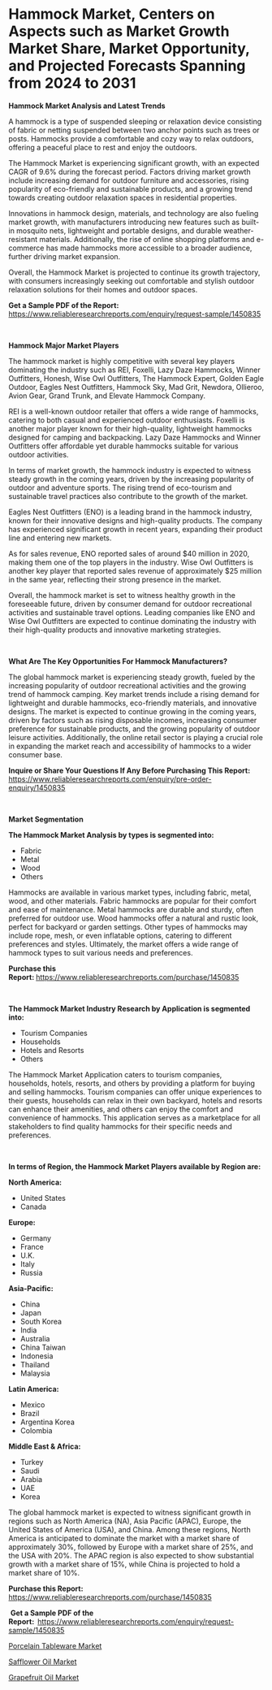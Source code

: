 <p><h1>Hammock Market, Centers on Aspects such as Market Growth Market Share, Market Opportunity, and Projected Forecasts Spanning from 2024 to 2031</h1></p><p><strong>Hammock Market Analysis and Latest Trends</strong></p>
<p><p>A hammock is a type of suspended sleeping or relaxation device consisting of fabric or netting suspended between two anchor points such as trees or posts. Hammocks provide a comfortable and cozy way to relax outdoors, offering a peaceful place to rest and enjoy the outdoors.</p><p>The Hammock Market is experiencing significant growth, with an expected CAGR of 9.6% during the forecast period. Factors driving market growth include increasing demand for outdoor furniture and accessories, rising popularity of eco-friendly and sustainable products, and a growing trend towards creating outdoor relaxation spaces in residential properties.</p><p>Innovations in hammock design, materials, and technology are also fueling market growth, with manufacturers introducing new features such as built-in mosquito nets, lightweight and portable designs, and durable weather-resistant materials. Additionally, the rise of online shopping platforms and e-commerce has made hammocks more accessible to a broader audience, further driving market expansion.</p><p>Overall, the Hammock Market is projected to continue its growth trajectory, with consumers increasingly seeking out comfortable and stylish outdoor relaxation solutions for their homes and outdoor spaces.</p></p>
<p><strong>Get a Sample PDF of the Report:&nbsp;</strong> <a href="https://www.reliableresearchreports.com/enquiry/request-sample/1450835">https://www.reliableresearchreports.com/enquiry/request-sample/1450835</a></p>
<p>&nbsp;</p>
<p><strong>Hammock Major Market Players</strong></p>
<p><p>The hammock market is highly competitive with several key players dominating the industry such as REI, Foxelli, Lazy Daze Hammocks, Winner Outfitters, Honesh, Wise Owl Outfitters, The Hammock Expert, Golden Eagle Outdoor, Eagles Nest Outfitters, Hammock Sky, Mad Grit, Newdora, Ollieroo, Avion Gear, Grand Trunk, and Elevate Hammock Company.</p><p>REI is a well-known outdoor retailer that offers a wide range of hammocks, catering to both casual and experienced outdoor enthusiasts. Foxelli is another major player known for their high-quality, lightweight hammocks designed for camping and backpacking. Lazy Daze Hammocks and Winner Outfitters offer affordable yet durable hammocks suitable for various outdoor activities.</p><p>In terms of market growth, the hammock industry is expected to witness steady growth in the coming years, driven by the increasing popularity of outdoor and adventure sports. The rising trend of eco-tourism and sustainable travel practices also contribute to the growth of the market.</p><p>Eagles Nest Outfitters (ENO) is a leading brand in the hammock industry, known for their innovative designs and high-quality products. The company has experienced significant growth in recent years, expanding their product line and entering new markets.</p><p>As for sales revenue, ENO reported sales of around $40 million in 2020, making them one of the top players in the industry. Wise Owl Outfitters is another key player that reported sales revenue of approximately $25 million in the same year, reflecting their strong presence in the market.</p><p>Overall, the hammock market is set to witness healthy growth in the foreseeable future, driven by consumer demand for outdoor recreational activities and sustainable travel options. Leading companies like ENO and Wise Owl Outfitters are expected to continue dominating the industry with their high-quality products and innovative marketing strategies.</p></p>
<p>&nbsp;</p>
<p><strong>What Are The Key Opportunities For Hammock Manufacturers?</strong></p>
<p><p>The global hammock market is experiencing steady growth, fueled by the increasing popularity of outdoor recreational activities and the growing trend of hammock camping. Key market trends include a rising demand for lightweight and durable hammocks, eco-friendly materials, and innovative designs. The market is expected to continue growing in the coming years, driven by factors such as rising disposable incomes, increasing consumer preference for sustainable products, and the growing popularity of outdoor leisure activities. Additionally, the online retail sector is playing a crucial role in expanding the market reach and accessibility of hammocks to a wider consumer base.</p></p>
<p><strong>Inquire or Share Your Questions If Any Before Purchasing This Report:</strong> <a href="https://www.reliableresearchreports.com/enquiry/pre-order-enquiry/1450835">https://www.reliableresearchreports.com/enquiry/pre-order-enquiry/1450835</a></p>
<p>&nbsp;</p>
<p><strong>Market Segmentation</strong></p>
<p><strong>The Hammock Market Analysis by types is segmented into:</strong></p>
<p><ul><li>Fabric</li><li>Metal</li><li>Wood</li><li>Others</li></ul></p>
<p><p>Hammocks are available in various market types, including fabric, metal, wood, and other materials. Fabric hammocks are popular for their comfort and ease of maintenance. Metal hammocks are durable and sturdy, often preferred for outdoor use. Wood hammocks offer a natural and rustic look, perfect for backyard or garden settings. Other types of hammocks may include rope, mesh, or even inflatable options, catering to different preferences and styles. Ultimately, the market offers a wide range of hammock types to suit various needs and preferences.</p></p>
<p><strong>Purchase this Report:&nbsp;</strong><a href="https://www.reliableresearchreports.com/purchase/1450835">https://www.reliableresearchreports.com/purchase/1450835</a></p>
<p>&nbsp;</p>
<p><strong>The Hammock Market Industry Research by Application is segmented into:</strong></p>
<p><ul><li>Tourism Companies</li><li>Households</li><li>Hotels and Resorts</li><li>Others</li></ul></p>
<p><p>The Hammock Market Application caters to tourism companies, households, hotels, resorts, and others by providing a platform for buying and selling hammocks. Tourism companies can offer unique experiences to their guests, households can relax in their own backyard, hotels and resorts can enhance their amenities, and others can enjoy the comfort and convenience of hammocks. This application serves as a marketplace for all stakeholders to find quality hammocks for their specific needs and preferences.</p></p>
<p>&nbsp;</p>
<p><strong>In terms of Region, the Hammock Market Players available by Region are:</strong></p>
<p>
    <p> <strong> North America: </strong>
        <ul>
            <li>United States</li>
            <li>Canada</li>
        </ul>
        </p> 
    <p> <strong> Europe: </strong>
        <ul>
            <li>Germany</li>
            <li>France</li>
            <li>U.K.</li>
            <li>Italy</li>
            <li>Russia</li>
        </ul>
        </p> 
    <p> <strong> Asia-Pacific: </strong>
        <ul>
            <li>China</li>
            <li>Japan</li>
            <li>South Korea</li>
            <li>India</li>
            <li>Australia</li>
            <li>China Taiwan</li>
            <li>Indonesia</li>
            <li>Thailand</li>
            <li>Malaysia</li>
        </ul>
        </p> 
    <p> <strong> Latin America: </strong>
        <ul>
            <li>Mexico</li>
            <li>Brazil</li>
            <li>Argentina Korea</li>
            <li>Colombia</li>
        </ul>
        </p> 
    <p> <strong> Middle East & Africa: </strong>
        <ul>
            <li>Turkey</li>
            <li>Saudi</li>
            <li>Arabia</li>
            <li>UAE</li>
            <li>Korea</li>
        </ul>
    </p>
    </p>
<p><p>The global hammock market is expected to witness significant growth in regions such as North America (NA), Asia Pacific (APAC), Europe, the United States of America (USA), and China. Among these regions, North America is anticipated to dominate the market with a market share of approximately 30%, followed by Europe with a market share of 25%, and the USA with 20%. The APAC region is also expected to show substantial growth with a market share of 15%, while China is projected to hold a market share of 10%.</p></p>
<p><strong>Purchase this Report: </strong><a href="https://www.reliableresearchreports.com/purchase/1450835">https://www.reliableresearchreports.com/purchase/1450835</a></p>
<p>&nbsp;<strong>Get a Sample PDF of the Report:&nbsp;&nbsp;</strong><a href="https://www.reliableresearchreports.com/enquiry/request-sample/1450835">https://www.reliableresearchreports.com/enquiry/request-sample/1450835</a></p>
<p><strong></strong></p>
<p><p><a href="https://github.com/kufem1/Market-Research-Report-List-1/blob/main/porcelain-tableware-market.md">Porcelain Tableware Market</a></p><p><a href="https://github.com/nathandecarvalho/Market-Research-Report-List-2/blob/main/safflower-oil-market.md">Safflower Oil Market</a></p><p><a href="https://github.com/kosella/Market-Research-Report-List-2/blob/main/grapefruit-oil-market.md">Grapefruit Oil Market</a></p></p>